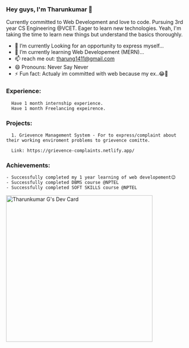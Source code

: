 ### Hey guys, I'm Tharunkumar 👋

Currently committed to Web Development and love to code. Pursuing 3rd year CS Engineering @VCET. Eager to learn new technologies. Yeah, I'm taking the time to learn new things but understand the basics thoroughly.

- 🔭 I’m currently Looking for an opportunity to express myself...
- 🌱 I’m currently learning Web Developement (MERN)...
- 📫 reach me out: tharung1411@gmail.com
- 😄 Pronouns: Never Say Never
- ⚡ Fun fact: Actualy im committed with web because my ex..😂🙂

### Experience:

      Have 1 month internship experience.
      Have 1 month Freelancing expeirence.
  
### Projects:

      1. Grievence Management System - For to express/complaint about their working enviroment problems to grievence comitte.

      Link: https://grievence-complaints.netlify.app/
  
### Achievements:

    - Successfully completed my 1 year learning of web developement😉
    - Successfully completed DBMS course @NPTEL
    - Successfully completed SOFT SKILLS course @NPTEL
    
<a href="https://app.daily.dev/Tharunkumar"><img src="https://api.daily.dev/devcards/e95585f50d634815b35f9b584fdd5025.png?r=0pu" width="400" alt="Tharunkumar G's Dev Card"/></a>
